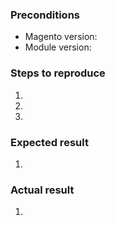 
### Preconditions
<!---
    The version of Magento and module that the bug appears on.
-->
- Magento version: 
- Module version: 

### Steps to reproduce
1. 
2. 
3. 

### Expected result
1.

### Actual result
1. 
